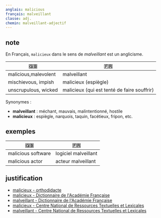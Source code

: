 ```yaml
---
anglais: malicious
français: malveillant
classe: adj.
chemin: malveillant-adjectif
---
```

## note

En Français, `malicieux` dans le sens de _malveillant_ est un anglicisme.

🇬🇧 | 🇫🇷
---|---
malicious,malevolent|malveillant
mischievous, impish|malicieux (espiègle)
unscrupulous, wicked|malicieux (qui est tenté de faire souffrir)

Synonymes :

- **malveillant** : méchant, mauvais, malintentionné, hostile
- **malicieux** : espiègle, narquois, taquin, facétieux, fripon, etc.

## exemples

🇬🇧 | 🇫🇷
---|---
malicious software|logiciel malveillant
malicious actor|acteur malveillant

## justification

- [malicieux - orthodidacte](https://dictionnaire.orthodidacte.com/article/definition-malicieux)
- [malicieux - Dictionnaire de l'Académie Française](https://www.dictionnaire-academie.fr/article/A9M0353)
- [malveillant - Dictionnaire de l'Académie Française](https://www.dictionnaire-academie.fr/article/A9M0410)
- [malicieux - Centre National de Ressources Textuelles et Lexicales](https://www.cnrtl.fr/definition/malicieux)
- [malveillant - Centre National de Ressources Textuelles et Lexicales](https://www.cnrtl.fr/definition/malveillant)
